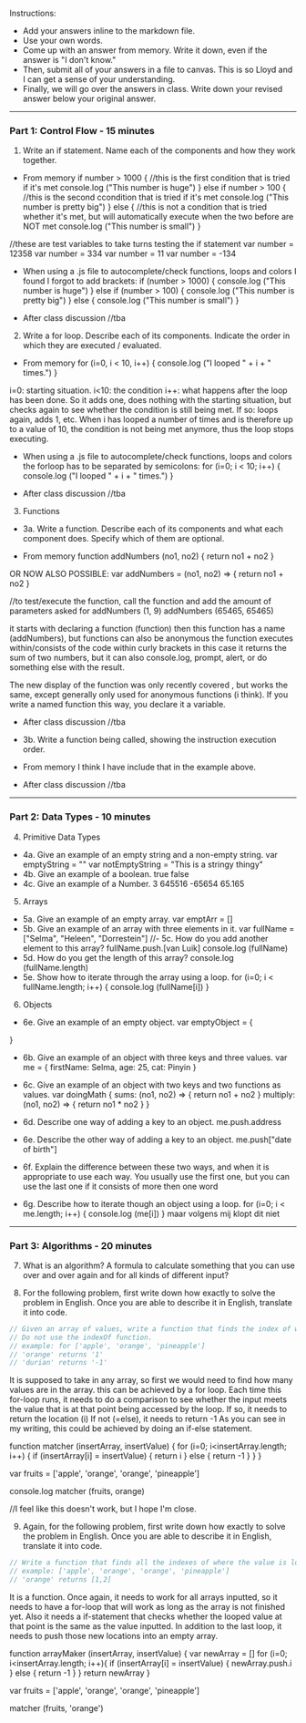 Instructions:

- Add your answers inline to the markdown file.
- Use your own words.
- Come up with an answer from memory. Write it down, even if the answer is "I don't know."
- Then, submit all of your answers in a file to canvas. This is so Lloyd and I can get a sense of your understanding.
- Finally, we will go over the answers in class. Write down your revised answer below your original answer.


---
### Part 1: Control Flow - 15 minutes

1. Write an if statement. Name each of the components and how they work together.

- From memory
if number > 1000 { //this is the first condition that is tried if it's met
console.log ("This number is huge")
} else if number > 100 { //this is the second ccondition that is tried if it's met
console.log ("This number is pretty big")
} else { //this is not a condition that is tried whether it's met, but will automatically execute when the two before are NOT met
console.log ("This number is small")
}

//these are test variables to take turns testing the if statement
var number = 12358 
var number = 334
var number = 11
var number = -134

- When using a .js file to autocomplete/check functions, loops and colors
I found I forgot to add brackets:
if (number > 1000) {
console.log ("This number is huge")
} else if (number > 100) {
console.log ("This number is pretty big")
} else {
console.log ("This number is small")
}


- After class discussion
//tba


2. Write a for loop. Describe each of its components. Indicate the order in which they are executed / evaluated.

- From memory
for (i=0, i < 10, i++) {
console.log ("I looped " + i + " times.")
}

i=0: starting situation. 
i<10: the condition
i++: what happens after the loop has been done.
So it adds one, does nothing with the starting situation, but checks again to see whether the condition is still being met. If so: loops again, adds 1, etc. When i has looped a number of times and is therefore up to a value of 10, the condition is not being met anymore, thus the loop stops executing. 

- When using a .js file to autocomplete/check functions, loops and colors
the forloop has to be separated by semicolons:
for (i=0; i < 10; i++) {
console.log ("I looped " + i + " times.")
}

- After class discussion
//tba


3. Functions
- 3a. Write a function. Describe each of its components and what each component does. Specify which of them are optional.

- From memory
function addNumbers (no1, no2) {
return no1 + no2
}

OR NOW ALSO POSSIBLE:
var addNumbers = (no1, no2) => {
return no1 + no2
}

//to test/execute the function, call the function and add the amount of parameters asked for
addNumbers (1, 9)
addNumbers (65465, 65465)


it starts with declaring a function (function)
then this function has a name (addNumbers), but functions can also be anonymous
the function executes within/consists of the code within curly brackets
in this case it returns the sum of two numbers, but it can also console.log, prompt, alert, or do something else with the result.

The new display of the function was only recently covered , but works the same, except generally only used for anonymous functions (i think). If you write a named function this way, you declare it a variable.


- After class discussion
//tba


- 3b. Write a function being called, showing the instruction execution order.

- From memory
I think I have include that in the example above.

- After class discussion
//tba



---
### Part 2: Data Types - 10 minutes

4. Primitive Data Types
- 4a. Give an example of an empty string and a non-empty string.
var emptyString = ""
var notEmptyString = "This is a stringy thingy"
- 4b. Give an example of a boolean.
true
false
- 4c. Give an example of a Number.
3 645516 -65654 65.165

5. Arrays
- 5a. Give an example of an empty array.
var emptArr = []
- 5b. Give an example of an array with three elements in it.
var fullName = ["Selma", "Heleen", "Dorrestein"]
//- 5c. How do you add another element to this array?
fullName.push.[van Luik]
console.log (fullName)
- 5d. How do you get the length of this array?
console.log (fullName.length)
- 5e. Show how to iterate through the array using a loop.
for (i=0; i < fullName.length; i++) {
console.log (fullName[i])
}


6. Objects
- 6e. Give an example of an empty object.
var emptyObject = {

}

- 6b. Give an example of an object with three keys and three values.
var me = {
firstName: Selma,
age: 25,
cat: Pinyin
}

- 6c. Give an example of an object with two keys and two functions as values.
var doingMath {
sums: (no1, no2) => {
return no1 + no2
}
multiply: (no1, no2) => {
return no1 * no2
}
}


- 6d. Describe one way of adding a key to an object.
me.push.address

- 6e. Describe the other way of adding a key to an object.
me.push["date of birth"]


- 6f. Explain the difference between these two ways, and when it is appropriate to use each way.
You usually use the first one, but you can use the last one if it consists of more then one word

- 6g. Describe how to iterate though an object using a loop.
for (i=0; i < me.length; i++) {
console.log (me[i])
}
maar volgens mij klopt dit niet

---
### Part 3: Algorithms - 20 minutes

7. What is an algorithm?
A formula to calculate something that you can use over and over again and for all kinds of different input?

8. For the following problem, first write down how exactly to solve the problem in English. Once you are able to describe it in English, translate it into code.

```js
// Given an array of values, write a function that finds the index of where the value is located, and if nothing is found, returns -1.
// Do not use the indexOf function.
// example: for ['apple', 'orange', 'pineapple']
// 'orange' returns '1'
// 'durian' returns '-1'
```

It is supposed to take in any array, so first we would need to find how many values are in the array. this can be achieved by a for loop.
Each time this for-loop runs, it needs to do a comparison to see whether the input meets the value that is at that point being accessed by the loop.
If so, it needs to return the location (i)
If not (=else), it needs to return -1
As you can see in my writing, this could be achieved by doing an if-else statement.

function matcher (insertArray, insertValue) {
	for (i=0; i<insertArray.length; i++) {
		if (insertArray[i] = insertValue) {
			return i
		} else {
			return -1
		}
	}
}

var fruits = ['apple', 'orange', 'orange', 'pineapple']

console.log matcher (fruits, orange)

//I feel like this doesn't work, but I hope I'm close.



9. Again, for the following problem, first write down how exactly to solve the problem in English. Once you are able to describe it in English, translate it into code.

```js
// Write a function that finds all the indexes of where the value is located and returns them in an array, and if nothing is found, returns -1
// example: ['apple', 'orange', 'orange', 'pineapple']
// 'orange' returns [1,2]
```

It is a function.
Once again, it needs to work for all arrays inputted, so it needs to have a for-loop that will work as long as the array is not finished yet.
Also it needs a if-statement that checks whether the looped value at that point is the same as the value inputted. 
In addition to the last loop, it needs to push those new locations into an empty array.


function arrayMaker (insertArray, insertValue) {
	var newArray = []
	for (i=0; i<insertArray.length; i++){
		if (insertArray[i] = insertValue) {
			newArray.push.i
		} else {
			return -1
		}
	}
	return newArray
}

var fruits = ['apple', 'orange', 'orange', 'pineapple']

matcher (fruits, 'orange')